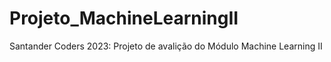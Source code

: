 # Projeto_MachineLearningII
 Santander Coders 2023: Projeto de avalição do Módulo Machine Learning II
